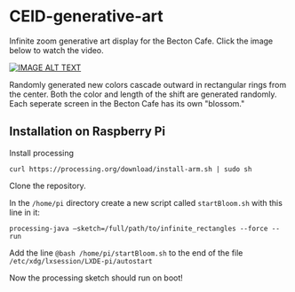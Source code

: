 # CEID-generative-art
Infinite zoom generative art display for the Becton Cafe. Click the image below to watch the video. 

[![IMAGE ALT TEXT](http://img.youtube.com/vi/ht1_2JQ3BMo/0.jpg)](http://www.youtube.com/watch?v=ht1_2JQ3BMo "Screen Blossom")



Randomly generated new colors cascade outward in rectangular rings from the center.
Both the color and length of the shift are generated randomly. 
Each seperate screen in the Becton Cafe has its own "blossom."

## Installation on Raspberry Pi

Install processing
```
curl https://processing.org/download/install-arm.sh | sudo sh
```

Clone the repository.

In the `/home/pi` directory create a new script called `startBloom.sh` with this line in it:
```
processing-java –sketch=/full/path/to/infinite_rectangles --force --run
```
Add the line `@bash /home/pi/startBloom.sh` to the end of the file `/etc/xdg/lxsession/LXDE-pi/autostart`

Now the processing sketch should run on boot!
